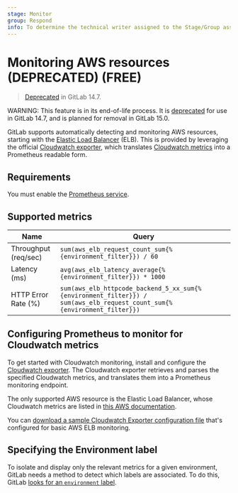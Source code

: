 ```yaml
---
stage: Monitor
group: Respond
info: To determine the technical writer assigned to the Stage/Group associated with this page, see https://about.gitlab.com/handbook/engineering/ux/technical-writing/#assignments
---
```


# Monitoring AWS resources (DEPRECATED) **(FREE)**

> [Deprecated](https://gitlab.com/gitlab-org/gitlab/-/issues/346541) in GitLab 14.7.

WARNING:
This feature is in its end-of-life process. It is [deprecated](https://gitlab.com/gitlab-org/gitlab/-/issues/346541)
for use in GitLab 14.7, and is planned for removal in GitLab 15.0.

GitLab supports automatically detecting and monitoring AWS resources, starting
with the [Elastic Load Balancer](https://aws.amazon.com/elasticloadbalancing/) (ELB).
This is provided by leveraging the official [Cloudwatch exporter](https://github.com/prometheus/cloudwatch_exporter), which translates [Cloudwatch metrics](https://aws.amazon.com/cloudwatch/) into
a Prometheus readable form.

## Requirements

You must enable the [Prometheus service](../prometheus.md).

## Supported metrics

| Name                 | Query |
|----------------------|-------|
| Throughput (req/sec) | `sum(aws_elb_request_count_sum{%{environment_filter}}) / 60` |
| Latency (ms)         | `avg(aws_elb_latency_average{%{environment_filter}}) * 1000` |
| HTTP Error Rate (%)  | `sum(aws_elb_httpcode_backend_5_xx_sum{%{environment_filter}}) / sum(aws_elb_request_count_sum{%{environment_filter}})` |

## Configuring Prometheus to monitor for Cloudwatch metrics

To get started with Cloudwatch monitoring, install and configure the
[Cloudwatch exporter](https://github.com/prometheus/cloudwatch_exporter). The
Cloudwatch exporter retrieves and parses the specified Cloudwatch metrics, and
translates them into a Prometheus monitoring endpoint.

The only supported AWS resource is the Elastic Load Balancer, whose Cloudwatch
metrics are listed in [this AWS documentation](https://docs.aws.amazon.com/elasticloadbalancing/latest/classic/elb-cloudwatch-metrics.html).

You can [download a sample Cloudwatch Exporter configuration file](../samples/cloudwatch.yml)
that's configured for basic AWS ELB monitoring.

## Specifying the Environment label

To isolate and display only the relevant metrics for a given environment,
GitLab needs a method to detect which labels are associated. To do this, GitLab
[looks for an `environment` label](index.md#identifying-environments).
